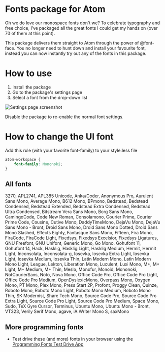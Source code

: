 # Fonts package for Atom

Oh we do love our monospace fonts don't we? To celebrate typography and free choice, I've packaged all the great fonts I could get my hands on (over 70 of them at this point).

This package delivers them straight to Atom through the power of @font-face. You no longer need to hunt down and install your favourite font, instead you can now instantly try out any of the fonts in this package.

# How to use

1.  Install the package
2.  Go to the package's settings page
3.  Select a font from the drop-down list

![Settings page screenshot](https://raw.githubusercontent.com/braver/fonts/master/howto.jpg)

Disable the package to re-enable the normal font settings.

# How to change the UI font

Add this rule (with your favorite font-family) to your style.less file

```css
atom-workspace {
    font-family: Mononoki;
}
```

## All fonts

<!-- BEGIN FONTS -->
3270, APL2741, APL385 Unicode, Anka/Coder, Anonymous Pro, Aurulent Sans Mono, Average Mono, B612 Mono, BPmono, Bedstead, Bedstead Condensed, Bedstead Extended, Bedstead Extra Condensed, Bedstead Ultra Condensed, Bitstream Vera Sans Mono, Borg Sans Mono, CamingoCode, Code New Roman, Consolamono, Courier Prime, Courier Prime Code, Cousine, Cutive Mono, DaddyTimeMono, DejaVu Mono, DejaVu Sans Mono - Bront, Droid Sans Mono, Droid Sans Mono Dotted, Droid Sans Mono Slashed, Effects Eighty, Fantasque Sans Mono, Fifteen, Fira Mono, FiraCode, FiraCode Light, Fixedsys, Fixedsys Excelsior, Fixedsys Ligatures, GNU Freefont, GNU Unifont, Generic Mono, Go Mono, Gohufont 11, Gohufont 14, Hack, Hasklig, Hasklig Light, Hasklig Medium, Hermit, Hermit Light, Inconsolata, Inconsolata-g, Iosevka, Iosevka Extra Light, Iosevka Light, Iosevka Medium, Iosevka Thin, Latin Modern Mono, Latin Modern Mono Light, League, Lekton, Liberation Mono, Luculent, Luxi Mono, M+, M+ Light, M+ Medium, M+ Thin, Meslo, Monofur, Monoid, Mononoki, NotCourierSans, Noto, Nova Mono, Office Code Pro, Office Code Pro Light, Office Code Pro Medium, OpenDyslexicMono, Overpass Mono, Oxygen Mono, PT Mono, Plex Mono, Press Start 2P, Profont, Proggy Clean, Quinze, Roboto Mono, Roboto Mono Light, Roboto Mono Medium, Roboto Mono Thin, SK Modernist, Share Tech Mono, Source Code Pro, Source Code Pro Extra Light, Source Code Pro Light, Source Code Pro Medium, Space Mono, Sudo, TeX Gyre Cursor, Terminus, Ubuntu Mono, Ubuntu Mono - Bront, VT323, Verily Serif Mono, agave, iA Writer Mono S, saxMono
<!-- END FONTS -->


## More programming fonts

-   Test drive these (and more) fonts in your browser using the [Programming Fonts Test Drive App](http://app.programmingfonts.org)

